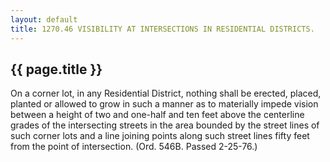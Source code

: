 ---
layout: default 
title: 1270.46 VISIBILITY AT INTERSECTIONS IN RESIDENTIAL DISTRICTS.---

{{ page.title }}
----------------

On a corner lot, in any Residential District, nothing shall be erected,
placed, planted or allowed to grow in such a manner as to materially
impede vision between a height of two and one-half and ten feet above
the centerline grades of the intersecting streets in the area bounded by
the street lines of such corner lots and a line joining points along
such street lines fifty feet from the point of intersection. (Ord. 546B.
Passed 2-25-76.)
